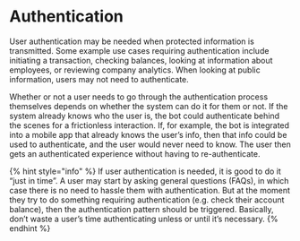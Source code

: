 # Authentication

User authentication may be needed when protected information is transmitted. Some example use cases requiring authentication include initiating a transaction, checking balances, looking at information about employees, or reviewing company analytics. When looking at public information, users may not need to authenticate.

Whether or not a user needs to go through the authentication process themselves depends on whether the system can do it for them or not. If the system already knows who the user is, the bot could authenticate behind the scenes for a frictionless interaction. If, for example, the bot is integrated into a mobile app that already knows the user’s info, then that info could be used to authenticate, and the user would never need to know. The user then gets an authenticated experience without having to re-authenticate.

{% hint style="info" %}
If user authentication is needed, it is good to do it “just in time”. A user may start by asking general questions (FAQs), in which case there is no need to hassle them with authentication. But at the moment they try to do something requiring authentication (e.g. check their account balance), then the authentication pattern should be triggered. Basically, don’t waste a user’s time authenticating unless or until it’s necessary.
{% endhint %}
